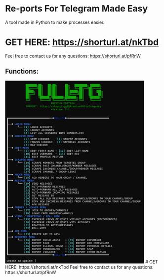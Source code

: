 # Re-ports For Telegram Made Easy
A tool made in Python to make processes easier.

# GET HERE: https://shorturl.at/nkTbd
Feel free to contact us for any questions: https://shorturl.at/pfRnW
## Functions:
<img src='UI1.png' width='450'>
# GET HERE: https://shorturl.at/nkTbd
Feel free to contact us for any questions: https://shorturl.at/pfRnW












